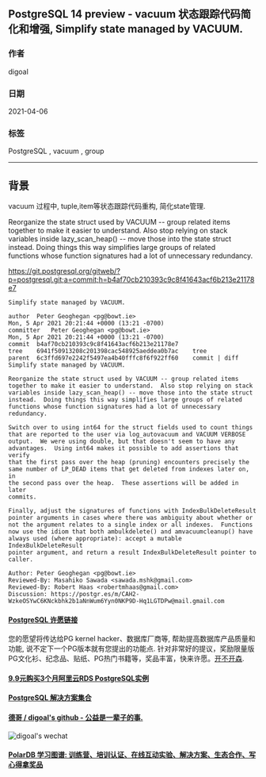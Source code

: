 ## PostgreSQL 14 preview - vacuum 状态跟踪代码简化和增强, Simplify state managed by VACUUM.     
      
### 作者      
digoal      
      
### 日期      
2021-04-06       
      
### 标签      
PostgreSQL , vacuum , group      
      
----      
      
## 背景      
vacuum 过程中, tuple,item等状态跟踪代码重构, 简化state管理.   
  
Reorganize the state struct used by VACUUM -- group related items  
together to make it easier to understand.  Also stop relying on stack  
variables inside lazy_scan_heap() -- move those into the state struct  
instead.  Doing things this way simplifies large groups of related  
functions whose function signatures had a lot of unnecessary redundancy.  
  
https://git.postgresql.org/gitweb/?p=postgresql.git;a=commit;h=b4af70cb210393c9c8f41643acf6b213e21178e7  
  
```  
Simplify state managed by VACUUM.  
  
author	Peter Geoghegan <pg@bowt.ie>	  
Mon, 5 Apr 2021 20:21:44 +0000 (13:21 -0700)  
committer	Peter Geoghegan <pg@bowt.ie>	  
Mon, 5 Apr 2021 20:21:44 +0000 (13:21 -0700)  
commit	b4af70cb210393c9c8f41643acf6b213e21178e7  
tree	6941f50913208c201398cac548925aeddea0b7ac	tree  
parent	6c3ffd697e2242f5497ea4b40fffc8f6f922ff60	commit | diff  
Simplify state managed by VACUUM.  
  
Reorganize the state struct used by VACUUM -- group related items  
together to make it easier to understand.  Also stop relying on stack  
variables inside lazy_scan_heap() -- move those into the state struct  
instead.  Doing things this way simplifies large groups of related  
functions whose function signatures had a lot of unnecessary redundancy.  
  
Switch over to using int64 for the struct fields used to count things  
that are reported to the user via log_autovacuum and VACUUM VERBOSE  
output.  We were using double, but that doesn't seem to have any  
advantages.  Using int64 makes it possible to add assertions that verify  
that the first pass over the heap (pruning) encounters precisely the  
same number of LP_DEAD items that get deleted from indexes later on, in  
the second pass over the heap.  These assertions will be added in later  
commits.  
  
Finally, adjust the signatures of functions with IndexBulkDeleteResult  
pointer arguments in cases where there was ambiguity about whether or  
not the argument relates to a single index or all indexes.  Functions  
now use the idiom that both ambulkdelete() and amvacuumcleanup() have  
always used (where appropriate): accept a mutable IndexBulkDeleteResult  
pointer argument, and return a result IndexBulkDeleteResult pointer to  
caller.  
  
Author: Peter Geoghegan <pg@bowt.ie>  
Reviewed-By: Masahiko Sawada <sawada.mshk@gmail.com>  
Reviewed-By: Robert Haas <robertmhaas@gmail.com>  
Discussion: https://postgr.es/m/CAH2-WzkeOSYwC6KNckbhk2b1aNnWum6Yyn0NKP9D-Hq1LGTDPw@mail.gmail.com   
```  
    
  
#### [PostgreSQL 许愿链接](https://github.com/digoal/blog/issues/76 "269ac3d1c492e938c0191101c7238216")
您的愿望将传达给PG kernel hacker、数据库厂商等, 帮助提高数据库产品质量和功能, 说不定下一个PG版本就有您提出的功能点. 针对非常好的提议，奖励限量版PG文化衫、纪念品、贴纸、PG热门书籍等，奖品丰富，快来许愿。[开不开森](https://github.com/digoal/blog/issues/76 "269ac3d1c492e938c0191101c7238216").  
  
  
#### [9.9元购买3个月阿里云RDS PostgreSQL实例](https://www.aliyun.com/database/postgresqlactivity "57258f76c37864c6e6d23383d05714ea")
  
  
#### [PostgreSQL 解决方案集合](https://yq.aliyun.com/topic/118 "40cff096e9ed7122c512b35d8561d9c8")
  
  
#### [德哥 / digoal's github - 公益是一辈子的事.](https://github.com/digoal/blog/blob/master/README.md "22709685feb7cab07d30f30387f0a9ae")
  
  
![digoal's wechat](../pic/digoal_weixin.jpg "f7ad92eeba24523fd47a6e1a0e691b59")
  
  
#### [PolarDB 学习图谱: 训练营、培训认证、在线互动实验、解决方案、生态合作、写心得拿奖品](https://www.aliyun.com/database/openpolardb/activity "8642f60e04ed0c814bf9cb9677976bd4")
  
